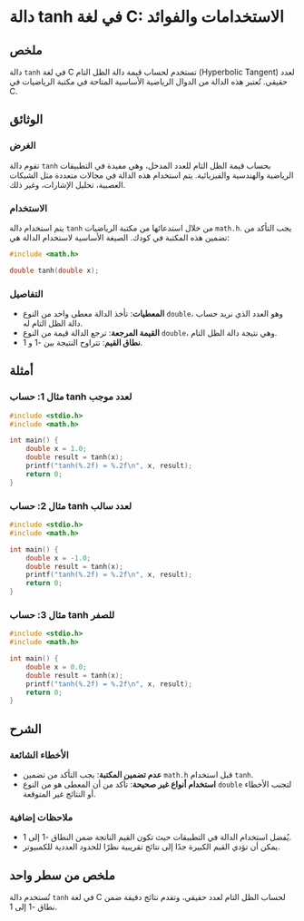 <!--
Meta Description: # دالة tanh في لغة C: الاستخدامات والفوائد ## ملخص دالة `tanh` في لغة C تستخدم لحساب قيمة دالة الظل التام (Hyperbolic Tangent) لعدد حقيقي. تُعتبر هذه ...
Meta Keywords: tanh, double, دالة, include, الدالة
-->

# دالة tanh في لغة C: الاستخدامات والفوائد

## ملخص
دالة `tanh` في لغة C تستخدم لحساب قيمة دالة الظل التام (Hyperbolic Tangent) لعدد حقيقي. تُعتبر هذه الدالة من الدوال الرياضية الأساسية المتاحة في مكتبة الرياضيات في C.

## الوثائق
### الغرض
تقوم دالة `tanh` بحساب قيمة الظل التام للعدد المدخل، وهي مفيدة في التطبيقات الرياضية والهندسية والفيزيائية. يتم استخدام هذه الدالة في مجالات متعددة مثل الشبكات العصبية، تحليل الإشارات، وغير ذلك.

### الاستخدام
يتم استخدام دالة `tanh` من خلال استدعائها من مكتبة الرياضيات `math.h`. يجب التأكد من تضمين هذه المكتبة في كودك. الصيغة الأساسية لاستخدام الدالة هي:

```c
#include <math.h>

double tanh(double x);
```

### التفاصيل
- **المعطيات**: تأخذ الدالة معطى واحد من النوع `double`، وهو العدد الذي نريد حساب دالة الظل التام له.
- **القيمة المرجعة**: ترجع الدالة قيمة من النوع `double`، وهي نتيجة دالة الظل التام.
- **نطاق القيم**: تتراوح النتيجة بين -1 و 1.

## أمثلة
### مثال 1: حساب tanh لعدد موجب
```c
#include <stdio.h>
#include <math.h>

int main() {
    double x = 1.0;
    double result = tanh(x);
    printf("tanh(%.2f) = %.2f\n", x, result);
    return 0;
}
```

### مثال 2: حساب tanh لعدد سالب
```c
#include <stdio.h>
#include <math.h>

int main() {
    double x = -1.0;
    double result = tanh(x);
    printf("tanh(%.2f) = %.2f\n", x, result);
    return 0;
}
```

### مثال 3: حساب tanh للصفر
```c
#include <stdio.h>
#include <math.h>

int main() {
    double x = 0.0;
    double result = tanh(x);
    printf("tanh(%.2f) = %.2f\n", x, result);
    return 0;
}
```

## الشرح
### الأخطاء الشائعة
- **عدم تضمين المكتبة**: يجب التأكد من تضمين `math.h` قبل استخدام `tanh`.
- **استخدام أنواع غير صحيحة**: تأكد من أن المعطى هو من النوع `double` لتجنب الأخطاء أو النتائج غير المتوقعة.

### ملاحظات إضافية
- يُفضل استخدام الدالة في التطبيقات حيث تكون القيم الناتجة ضمن النطاق -1 إلى 1.
- يمكن أن تؤدي القيم الكبيرة جدًا إلى نتائج تقريبية نظرًا للحدود العددية للكمبيوتر.

## ملخص من سطر واحد
تُستخدم دالة `tanh` في لغة C لحساب الظل التام لعدد حقيقي، وتقدم نتائج دقيقة ضمن نطاق -1 إلى 1.